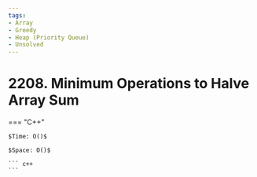 ```yaml
---
tags:
- Array
- Greedy
- Heap (Priority Queue)
- Unsolved
---
```



# 2208. Minimum Operations to Halve Array Sum

=== "C++"

    $Time: O()$

    $Space: O()$

    ``` c++
    ```